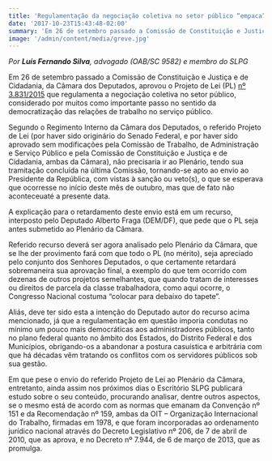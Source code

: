 ```yaml
---
title: 'Regulamentação da negociação coletiva no setor público “empaca” na Câmara dos Deputados'
date: '2017-10-23T15:43:48-02:00'
summary: 'Em 26 de setembro passado a Comissão de Constituição e Justiça e de Cidadania, da Câmara dos Deputados, aprovou o Projeto de Lei (PL) nº 3.831/2015 que regulamenta a negociação coletiva no setor público, considerado por muitos como importante passo no sentido da democratização das relações de trabalho no serviço público.'
image: '/admin/content/media/greve.jpg'
---
```


_Por **Luís Fernando Silva**, advogado (OAB/SC 9582) e membro do SLPG_

Em 26 de setembro passado a Comissão de Constituição e Justiça e de Cidadania, da Câmara dos Deputados, aprovou o Projeto de Lei (PL) [nº 3.831/2015](http://www.camara.gov.br/sileg/integras/1519541.pdf) que regulamenta a negociação coletiva no setor público, considerado por muitos como importante passo no sentido da democratização das relações de trabalho no serviço público.

Segundo o Regimento Interno da Câmara dos Deputados, o referido Projeto de Lei (por haver sido originário do Senado Federal, e por haver sido aprovado sem modificações pela Comissão de Trabalho, de Administração e Serviço Público e pela Comissão de Constituição e Justiça e de Cidadania, ambas da Câmara), não precisaria ir ao Plenário, tendo sua tramitação concluída na última Comissão, tornando-se apto ao envio ao Presidente da República, com vistas à sanção ou veto(s), o que se esperava que ocorresse no início deste mês de outubro, mas que de fato não aconteceuaté a presente data.

A explicação para o retardamento deste envio está em um recurso, interposto pelo Deputado Alberto Fraga (DEM/DF), que pede que o PL seja antes submetido ao Plenário da Câmara.

Referido recurso deverá ser agora analisado pelo Plenário da Câmara, que se lhe der provimento fará com que todo o PL (no mérito), seja apreciado pelo conjunto dos Senhores Deputados, o que certamente retardará sobremaneira sua aprovação final, a exemplo do que tem ocorrido com dezenas de outros projetos semelhantes, que quando tratam de interesses ou direitos de parcela da classe trabalhadora, como aqui ocorre, o Congresso Nacional costuma “colocar para debaixo do tapete”.

Aliás, deve ter sido esta a intenção do Deputado autor do recurso acima mencionado, já que a regulamentação em questão imporia condutas no mínimo um pouco mais democráticas aos administradores públicos, tanto no plano federal quanto no âmbito dos Estados, do Distrito Federal e dos Municípios, obrigando-os a abandonar a postura casuística e arbitrária com que há décadas vêm tratando os conflitos com os servidores públicos sob sua gestão.

Em que pese o envio do referido Projeto de Lei ao Plenário da Câmara, entretanto, ainda assim nos próximos dias o Escritório SLPG publicará estudo sobre o seu conteúdo, procurando analisar, dentre outros aspectos, se o mesmo está de acordo com as normas que emanam da Convenção nº 151 e da Recomendação nº 159, ambas da OIT – Organização Internacional do Trabalho, firmadas em 1978, e que foram incorporadas ao ordenamento jurídico nacional através do Decreto Legislativo nº 206, de 7 de abril de 2010, que as aprova, e no Decreto nº 7.944, de 6 de março de 2013, que as promulga.
